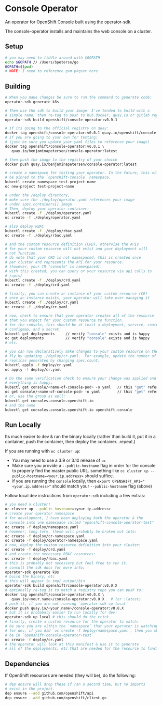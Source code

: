 # Console Operator 

An operator for OpenShift Console built using the operator-sdk.

The console-operator installs and maintains the web console on a cluster.

## Setup


```bash  
# you may need to fiddle around with $GOPATH
echo $GOPATH // /Users/bpeterse/go
GOPATH=$(pwd)
# NOTE: I need to reference gvm pkgset here
```


## Building

```bash 
# When you make changes be sure to run the command to generate code: 
operator-sdk generate k8s

# Then use the sdk to build your image. I've tended to build with a 
# simple name, then re-tag to push to hub.docker, quay.io or gitlab registry: 
operator-sdk build openshift/console-operator:v0.0.1

# if its going to the official registry on quay:
docker tag openshift/console-operator:v0.0.1 quay.io/openshift/console-operator:latest
# if you are going to your own for testing:
# (just be sure you update your yaml files to reference your image)
docker tag openshift/console-operator:v0.0.1 \ 
   quay.io/benjaminapetersen/console-operator:latest 

# then push the image to the registry of your choice 
docker push quay.io/benjaminapetersen/console-operator:latest

# create a namespace for testing your operator. In the future, this will 
# be pinned to the `openshift-console` namespace.
kubectl create namespace test-project-name
oc new-project test-project-name

# under the /deploy directory, 
# make sure the ./deploy/operator.yaml references your image
# under spec.containers[].image
# Then, deploy your operator container:
kubectl create -f ./deploy/operator.yaml
oc create -f ./deploy/operator.yaml

# also deploy RBAC 
kubectl create -f ./deploy/rbac.yaml
oc create -f ./deploy/rbac.yaml

# and the custom resource definition (CRD), otherwise the APIs 
# for your custom resource will not exist and your deployment will
# not function.
# do note that your CRD is not namespaced, this is created once 
# per cluster and represents the API for your resource.
# (however, your CR "console" is namespaced).
# with this created, you can query or your resource via api calls to 
# /apis/
kubectl create -f ./deploy/crd.yaml
oc create -f ./deploy/crd.yaml  

# finally, you can create an instance of your custom resource (CR)
# once an instance exists, your operator will take over managing it 
kubectl create -f ./deploy/cr.yaml
oc create -f ./deploy/cr.yaml 

# now, check to ensure that your operator creates all of the resource
# that you expect for your custom resource to function.  
# for the console, this should be at least a deployment, service, route,
# configmap, and a secret.  
kubectl get deployments     // verify "console" exists and is happy
oc get deployments          // verify "console" exists and is happy
# etc.

# you can now declaratively make changes to your custom resource on the 
# fly by updating ./deploy/cr.yaml.  For example, update the number of 
# replicas generated by changing spec.count.  
kubectl apply -f deploy/cr.yaml
oc apply -f deploy/cr.yaml

# Do the same verification check to ensure your change was applied and 
# everything is happy:
kubectl get console/<name-of-console-pod> -o yaml   // this "get" references kind/name
oc get console/<name-of-console-pod> -o yaml        // this "get" references kind/name
# or, use the group as well:
kubectl get consoles.console.openshift.io
# and the name 
kubectl get consoles.console.openshift.io openshift-console
```

## Run Locally 

Its much easier to dev & run the binary locally (rather than build it, 
put it in a container, push the container, then deploy the container...repeat.)

If you are running with `oc cluster up`:
 
 - You may need to use a 3.9 or 3.10 release of `oc`
 - Make sure you provide a `--public-hostname` flag in order for the console to properly find the 
master public URL.  something like `oc cluster up --public-hostname=<your.ip.address>`
should suffice. 
- if you are running the `console` locally, then `export OPENSHIFT_API="<your.ip.address>"`
should match your `--public-hostname` flag (above)


Follow local dev instructions from `operator-sdk` including a few extras:

```bash 
# you need a cluster!
oc cluster up --public-hostname=<your.ip.address>
# create your operator namespace 
# for development, I have been deploying both the operator & the 
# console into one namespace called "openshift-console-operator-test"
oc create -f deploy/namespace.yaml
# however, long term, these will probably be broken out into:
oc create -f deploy/cr-namespace.yaml 
oc create -f deploy/operator-namespace.yaml 
# now, deploy the custom resource definition into your cluster: 
oc create -f deploy/crd.yaml
# and create the necessary RBAC resources:
oc create -f deploy/rbac.yaml 
# this is probably not necessary but feel free to run it.
# consult the sdk docs for more info:
operator-sdk generate k8s 
# build the binary, etc
# this will appear in tmp/_output/bin
operator-sdk build openshift/console-operator:v0.0.X
# optionally re-tag it to match a registry repo you can push to:
docker tag openshift/console-operator:v0.0.X \ 
   quay.io/<your.name>/console-operator:v0.0.X   # (or :latest)
# push it, if you are not running `operator-sdk up local`
docker push quay.io/<your.name>/console-operator:v0.0.X
# but it is probabaly easier to run locally for dev:
operator-sdk up local # this should do the trick
# finally, create a custom resource for the operator to watch:
# be sure you are within the `namespace` that your operator is watching. 
# for dev, if you did `oc create -f deploy/namespace.yaml`, then you should 
# be in `openshift-console-operator-test`
oc create -f deploy/cr.yaml
# the operator will look at this manifest & use it to generate 
# all of the deployments, etc that are needed for the resource to function.
```

## Dependencies

If OpenShift resources are needed (they will be), do the following:

```bash
# dep ensure will drop these if ran a second time, but no imports
# exist in the project.
dep ensure --add github.com/openshift/api
dep ensure --add github.com/openshift/client-go
```